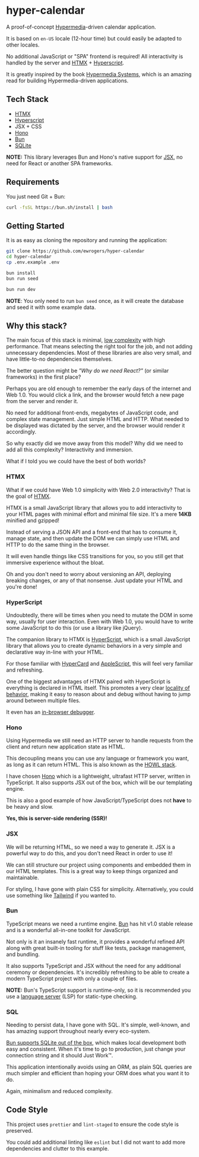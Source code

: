 # hyper-calendar

A proof-of-concept [Hypermedia](https://en.wikipedia.org/wiki/Hypermedia)-driven calendar application.

It is based on `en-US` locale (12-hour time) but could easily be adapted to other locales.

No additional JavaScript or "SPA" frontend is required!
All interactivity is handled by the server and [HTMX](https://htmx.org) + [Hyperscript](https://hyperscript.org/).

It is greatly inspired by the book [Hypermedia Systems](https://hypermedia.systems/), which is an amazing read for building Hypermedia-driven applications.

## Tech Stack

- [HTMX](https://htmx.org)
- [Hyperscript](https://hyperscript.org/)
- JSX + CSS
- [Hono](https://hono.dev/)
- [Bun](https://bun.sh)
- [SQLite](https://www.sqlite.org/index.html)

**NOTE:** This library leverages Bun and Hono's native support for [JSX](https://bun.sh/docs/runtime/jsx), no need for React or another SPA frameworks.

## Requirements

You just need Git + Bun:

```bash
curl -fsSL https://bun.sh/install | bash
```

## Getting Started

It is as easy as cloning the repository and running the application:

```bash
git clone https://github.com/ewrogers/hyper-calendar
cd hyper-calendar
cp .env.example .env

bun install
bun run seed

bun run dev
```

**NOTE**: You only need to run `bun seed` once, as it will create the database and seed it with some example data.

## Why this stack?

The main focus of this stack is minimal, [low complexity](https://grugbrain.dev/) with high performance.
That means selecting the right tool for the job, and not adding unnecessary dependencies.
Most of these libraries are also very small, and have little-to-no dependencies themselves.

The better question might be *"Why do we need React?"* (or similar frameworks) in the first place?

Perhaps you are old enough to remember the early days of the internet and Web 1.0.
You would click a link, and the browser would fetch a new page from the server and render it.

No need for additional front-ends, megabytes of JavaScript code, and complex state management. Just simple HTML and HTTP.
What needed to be displayed was dictated by the server, and the browser would render it accordingly.

So why exactly did we move away from this model? Why did we need to add all this complexity? Interactivity and immersion.

What if I told you we could have the best of both worlds?

### HTMX

What if we could have Web 1.0 simplicity with Web 2.0 interactivity? That is the goal of [HTMX](https://htmx.org).

HTMX is a small JavaScript library that allows you to add interactivity to your HTML pages with minimal effort
and minimal file size. It's a mere **14KB** minified and gzipped!

Instead of serving a JSON API and a front-end that has to consume it, manage state, and then update the DOM
we can simply use HTML and HTTP to do the same thing in the browser.

It will even handle things like CSS transitions for you, so you still get that immersive experience without the bloat.

Oh and you don't need to worry about versioning an API, deploying breaking changes, or any of that nonsense.
Just update your HTML and you're done!

### HyperScript

Undoubtedly, there will be times when you need to mutate the DOM in some way, usually for user interaction.
Even with Web 1.0, you would have to write some JavaScript to do this (or use a library like jQuery).

The companion library to HTMX is [HyperScript](https://hyperscript.org/), which is a small JavaScript library
that allows you to create dynamic behaviors in a very simple and declarative way in-line with your HTML.

For those familiar with [HyperCard](https://hypercard.org/) and [AppleScript](https://en.wikipedia.org/wiki/AppleScript),
this will feel very familiar and refreshing.

One of the biggest advantages of HTMX paired with HyperScript is everything is declared in HTML itself.
This promotes a very clear [locality of behavior](https://htmx.org/essays/locality-of-behaviour/),
making it easy to reason about and debug without having to jump around between multiple files.

It even has an [in-browser debugger](https://hyperscript.org/hdb/).

### Hono

Using Hypermedia we still need an HTTP server to handle requests from the client and return new application state as HTML.

This decoupling means you can use any language or framework you want, as long as it can return HTML.
This is also known as the [HOWL stack](https://htmx.org/essays/hypermedia-on-whatever-youd-like/).

I have chosen [Hono](https://hono.dev/) which is a lightweight, ultrafast HTTP server, written in TypeScript.
It also supports JSX out of the box, which will be our templating engine.

This is also a good example of how JavaScript/TypeScript does not **have** to be heavy and slow.

**Yes, this is server-side rendering (SSR)!**

### JSX

We will be returning HTML, so we need a way to generate it.
JSX is a powerful way to do this, and you don't need React in order to use it!

We can still structure our project using components and embedded them in our HTML templates.
This is a great way to keep things organized and maintainable.

For styling, I have gone with plain CSS for simplicity.
Alternatively, you could use something like [Tailwind](https://tailwindcss.com/) if you wanted to.

### Bun

TypeScript means we need a runtime engine. [Bun](https://bun.sh/) has hit v1.0 stable release and is a wonderful all-in-one toolkit for JavaScript.

Not only is it an insanely fast runtime, it provides a wonderful refined API along with great built-in tooling for stuff like tests, package management, and bundling.

It also supports TypeScript and JSX without the need for any additional ceremony or dependencies. It's incredibly refreshing to be able to create a modern TypeScript project with only a couple of files.

**NOTE:** Bun's TypeScript support is runtime-only, so it is recommended you use a [language server](https://github.com/typescript-language-server/typescript-language-server) (LSP) for static-type checking.

### SQL

Needing to persist data, I have gone with SQL. It's simple, well-known, and has amazing support throughout nearly every eco-system.

[Bun supports SQLite out of the box](https://bun.sh/docs/api/sqlite), which makes local development both easy and consistent. When it's time to go to production, just change your connection string and it should Just Work™.

This application intentionally avoids using an ORM, as plain SQL queries are much simpler and efficient than hoping your ORM does what you want it to do.

Again, minimalism and reduced complexity.

## Code Style

This project uses `prettier` and `lint-staged` to ensure the code style is preserved.

You could add additional linting like `eslint` but I did not want to add more dependencies and clutter to this example.
